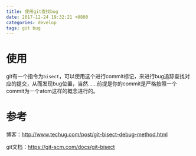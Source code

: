 ```yaml
---
title: 使用git查找bug
date: 2017-12-24 19:32:21 +0800
categories: develop
tags: git bug
---
```

<!-- more -->

# 使用
git有一个指令为`bisect`，可以使用这个进行commit标记，来进行bug追踪查找对应的提交，从而发现bug位置，当然……前提是你的commit是严格按照一个commit为一个atom这样的概念进行的。

# 参考

博客：http://www.techug.com/post/git-bisect-debug-method.html

git文档：https://git-scm.com/docs/git-bisect

